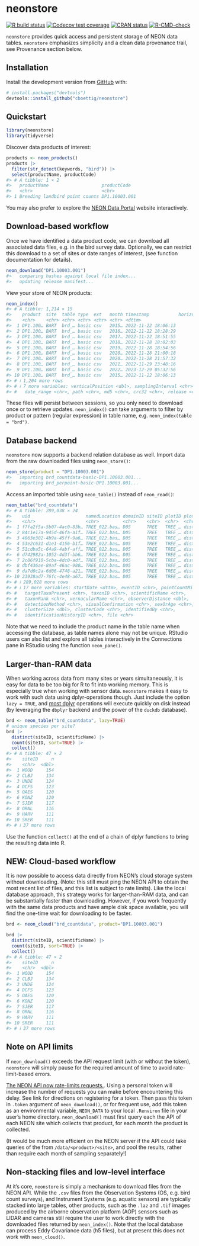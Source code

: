 
<!-- README.md is generated from README.Rmd. Please edit that file -->

# neonstore

<!-- badges: start -->

[![R build
status](https://github.com/cboettig/neonstore/workflows/R-CMD-check/badge.svg)](https://github.com/cboettig/neonstore/actions)
[![Codecov test
coverage](https://codecov.io/gh/cboettig/neonstore/branch/master/graph/badge.svg)](https://app.codecov.io/gh/cboettig/neonstore?branch=master)
[![CRAN
status](https://www.r-pkg.org/badges/version/neonstore)](https://CRAN.R-project.org/package=neonstore)
[![R-CMD-check](https://github.com/cboettig/neonstore/actions/workflows/R-CMD-check.yaml/badge.svg)](https://github.com/cboettig/neonstore/actions/workflows/R-CMD-check.yaml)
<!-- badges: end -->

`neonstore` provides quick access and persistent storage of NEON data
tables. `neonstore` emphasizes simplicity and a clean data provenance
trail, see Provenance section below.

## Installation

Install the development version from [GitHub](https://github.com/) with:

``` r
# install.packages("devtools")
devtools::install_github("cboettig/neonstore")
```

## Quickstart

``` r
library(neonstore)
library(tidyverse)
```

Discover data products of interest:

``` r
products <- neon_products()
products |>
  filter(str_detect(keywords, "bird")) |> 
  select(productName, productCode)
#> # A tibble: 1 × 2
#>   productName                    productCode  
#>   <chr>                          <chr>        
#> 1 Breeding landbird point counts DP1.10003.001
```

You may also prefer to explore the [NEON Data
Portal](https://data.neonscience.org/) website interactively.

## Download-based workflow

Once we have identified a data product code, we can download all
associated data files, e.g. in the bird survey data. Optionally, we can
restrict this download to a set of sites or date ranges of interest,
(see function documentation for details).

``` r
neon_download("DP1.10003.001")
#>   comparing hashes against local file index...
#>   updating release manifest...
```

View your store of NEON products:

``` r
neon_index()
#> # A tibble: 1,214 × 15
#>    product  site  table type  ext   month timestamp           horizontalPosition
#>    <chr>    <chr> <chr> <chr> <chr> <chr> <dttm>                           <dbl>
#>  1 DP1.100… BART  brd_… basic csv   2015… 2022-11-22 18:06:13                 NA
#>  2 DP1.100… BART  brd_… basic csv   2016… 2022-11-22 18:28:29                 NA
#>  3 DP1.100… BART  brd_… basic csv   2017… 2022-11-22 18:51:55                 NA
#>  4 DP1.100… BART  brd_… basic csv   2018… 2022-11-28 18:02:03                 NA
#>  5 DP1.100… BART  brd_… basic csv   2019… 2022-11-28 18:54:56                 NA
#>  6 DP1.100… BART  brd_… basic csv   2020… 2022-11-28 21:00:18                 NA
#>  7 DP1.100… BART  brd_… basic csv   2020… 2022-11-28 21:57:32                 NA
#>  8 DP1.100… BART  brd_… basic csv   2021… 2022-11-29 23:48:16                 NA
#>  9 DP1.100… BART  brd_… basic csv   2022… 2023-12-29 05:32:56                 NA
#> 10 DP1.100… BART  brd_… basic csv   2015… 2022-11-22 18:06:13                 NA
#> # ℹ 1,204 more rows
#> # ℹ 7 more variables: verticalPosition <dbl>, samplingInterval <chr>,
#> #   date_range <chr>, path <chr>, md5 <chr>, crc32 <chr>, release <chr>
```

These files will persist between sessions, so you only need to download
once or to retrieve updates. `neon_index()` can take arguments to filter
by product or pattern (regular expression) in table name,
e.g. `neon_index(table = "brd")`.

## Database backend

`neonstore` now supports a backend relation database as well. Import
data from the raw downloaded files using `neon_store()`:

``` r
neon_store(product = "DP1.10003.001")
#>   importing brd_countdata-basic-DP1.10003.001...
#>   importing brd_perpoint-basic-DP1.10003.001...
```

Access an imported table using `neon_table()` instead of `neon_read()`:

``` r
neon_table("brd_countdata")
#> # A tibble: 289,038 × 24
#>    uid                     namedLocation domainID siteID plotID plotType pointID
#>    <chr>                   <chr>         <chr>    <chr>  <chr>  <chr>    <chr>  
#>  1 f7fa2f5a-5b07-4ac0-83b… TREE_022.bas… D05      TREE   TREE_… distrib… 21     
#>  2 84c1e17a-945d-46fa-a1f… TREE_022.bas… D05      TREE   TREE_… distrib… 21     
#>  3 4063e302-4b9a-45ff-9a6… TREE_022.bas… D05      TREE   TREE_… distrib… 21     
#>  4 53e2c631-d1e1-4156-b1f… TREE_022.bas… D05      TREE   TREE_… distrib… 21     
#>  5 51cdba5c-64a9-4abf-aff… TREE_022.bas… D05      TREE   TREE_… distrib… 21     
#>  6 d742982a-1052-4d3f-bb6… TREE_022.bas… D05      TREE   TREE_… distrib… 21     
#>  7 2c86f910-5cba-4dc0-adf… TREE_022.bas… D05      TREE   TREE_… distrib… 21     
#>  8 dbf436ae-89af-46ac-980… TREE_022.bas… D05      TREE   TREE_… distrib… 21     
#>  9 da7d0c2a-6d06-4748-a21… TREE_022.bas… D05      TREE   TREE_… distrib… 21     
#> 10 23938ad7-76fc-4e48-a67… TREE_022.bas… D05      TREE   TREE_… distrib… 21     
#> # ℹ 289,028 more rows
#> # ℹ 17 more variables: startDate <dttm>, eventID <chr>, pointCountMinute <dbl>,
#> #   targetTaxaPresent <chr>, taxonID <chr>, scientificName <chr>,
#> #   taxonRank <chr>, vernacularName <chr>, observerDistance <dbl>,
#> #   detectionMethod <chr>, visualConfirmation <chr>, sexOrAge <chr>,
#> #   clusterSize <dbl>, clusterCode <chr>, identifiedBy <chr>,
#> #   identificationHistoryID <chr>, file <chr>
```

Note that we need to include the product name in the table name when
accessing the database, as table names alone may not be unique. RStudio
users can also list and explore all tables interactively in the
Connections pane in RStudio using the function `neon_pane()`.

## Larger-than-RAM data

When working across data from many sites or years simultaneously, it is
easy for data to be too big for R to fit into working memory. This is
especially true when working with sensor data. `neonstore` makes it easy
to work with such data using dplyr-operations though. Just include the
option `lazy = TRUE`, and [most
dplyr](https://dbplyr.tidyverse.org/reference/index.html) operations
will execute quickly on disk instead (by leveraging the `dbplyr` backend
and the power of the `duckdb` database).

``` r
brd <- neon_table("brd_countdata", lazy=TRUE)
# unique species per site?
brd |> 
  distinct(siteID, scientificName) |> 
  count(siteID, sort=TRUE) |> 
  collect()
#> # A tibble: 47 × 2
#>    siteID     n
#>    <chr>  <dbl>
#>  1 WOOD     154
#>  2 CLBJ     134
#>  3 UNDE     124
#>  4 DCFS     123
#>  5 OAES     120
#>  6 KONZ     120
#>  7 SJER     117
#>  8 ORNL     116
#>  9 HARV     111
#> 10 SRER     111
#> # ℹ 37 more rows
```

Use the function `collect()` at the end of a chain of dplyr functions to
bring the resulting data into R.

## NEW: Cloud-based workflow

It is now possible to access data directly from NEON’s cloud storage
system without downloading. (Note: this still must ping the NEON API to
obtain the most recent list of files, and this list is subject to rate
limits). Like the local database approach, this strategy works for
larger-than-RAM data, and can be substantially faster than downloading.
However, if you work frequently with the same data products and have
ample disk space available, you will find the one-time wait for
downloading to be faster.

``` r
brd <- neon_cloud("brd_countdata", product="DP1.10003.001")

brd |> 
  distinct(siteID, scientificName) |> 
  count(siteID, sort=TRUE) |> 
  collect()
#> # A tibble: 47 × 2
#>    siteID     n
#>    <chr>  <dbl>
#>  1 WOOD     154
#>  2 CLBJ     134
#>  3 UNDE     124
#>  4 DCFS     123
#>  5 OAES     120
#>  6 KONZ     120
#>  7 SJER     117
#>  8 ORNL     116
#>  9 HARV     111
#> 10 SRER     111
#> # ℹ 37 more rows
```

## Note on API limits

If `neon_download()` exceeds the API request limit (with or without the
token), `neonstore` will simply pause for the required amount of time to
avoid rate-limit-based errors.

[The NEON API now rate-limits
requests.](https://data.neonscience.org/data-api/rate-limiting/#api-tokens).
Using a personal token will increase the number of requests you can make
before encountering this delay. See link for directions on registering
for a token. Then pass this token in `.token` argument of
`neon_download()`, or for frequent use, add this token as an
environmental variable, `NEON_DATA` to your local `.Renviron` file in
your user’s home directory. `neon_download()` must first query each the
API of each NEON site which collects that product, for each month the
product is collected.

(It would be much more efficient on the NEON server if the API could
take queries of the from `/data/<product>/<site>`, and pool the results,
rather than require each month of sampling separately!)

## Non-stacking files and low-level interface

At it’s core, `neonstore` is simply a mechanism to download files from
the NEON API. While the `.csv` files from the Observation Systems (OS,
e.g. bird count surveys), and Instrument Systems (e.g. aquatic sensors)
are typically stacked into large tables, other products, such as the
`.laz` and `.tif` images produced by the airborne observation platform
(AOP) sensors such as LIDAR and cameras still require the user to work
directly with the downloaded files returned by `neon_index()`. Note that
the local database can process Eddy Covariance data (h5 files), but at
present this does not work with `neon_cloud()`.
